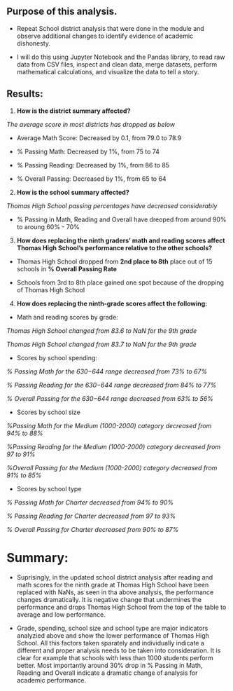 ## Purpose of this analysis.


-  Repeat School district analysis that were done in the module and observe additional changes to identify evidence of academic dishonesty.

-  I will do this using Jupyter Notebook and the Pandas library, to read raw data from CSV files, inspect and clean data, merge datasets, perform mathematical calculations, and visualize the data to tell a story.
   

## Results:


1. **How is the district summary affected?**

*The average score in most districts has dropped as below*

-   Average Math Score: Decreased by 0.1, from 79.0 to 78.9

-   % Passing Math: Decreased by 1%, from 75 to 74

-   % Passing Reading: Decreased by 1%, from 86 to 85

-   % Overall Passing: Decreased by 1%, from 65 to 64

2. **How is the school summary affected?**

*Thomas High School passing percentages have decreased considerably*

-   % Passing in Math, Reading and Overall have dreoped from around 90% to aroung 60% - 70%

3.  **How does replacing the ninth graders’ math and reading scores affect Thomas High School’s performance relative to the other schools?**

-   Thomas High School dropped from **2nd place to 8th** place out of 15 schools in **% Overall Passing Rate** 

-   Schools from 3rd to 8th place gained one spot because of the dropping of Thomas High School

4.  **How does replacing the ninth-grade scores affect the following:**

-   Math and reading scores by grade: 

*Thomas High School changed from 83.6 to NaN for the 9th grade*

*Thomas High School changed from 83.7 to NaN for the 9th grade*

-   Scores by school spending:

*% Passing Math  for the $630-$644 range decreased from 73% to 67%*

*% Passing Reading for the $630-$644 range decreased from 84% to 77%*

*% Overall Passing for the $630-$644 range decreased from 63% to 56%*

-   Scores by school size

*%Passing Math for the Medium (1000-2000) category decreased from 94% to 88%*

*%Passing Reading for the Medium (1000-2000) category decreased from 97 to 91%*

*%Overall Passing for the Medium (1000-2000) category decreased from 91% to 85%*

-   Scores by school type

*% Passing Math for Charter decreased from 94% to 90%*

*% Passing Reading for Charter decreased from 97 to 93%*

*% Overall Passing for Charter decreased from 90% to 87%*


# Summary:

-   Suprisingly, in the updated school district analysis after reading and math scores for the ninth grade at Thomas High School have been replaced with NaNs, as seen in tha above analysis, the performance changes dramatically. It is negative change that undermines the performance and drops Thomas High School from the top of the table to average and low performance.

-   Grade, spending, school size and school type are major indicators analyzied above and show the lower performance of Thomas High School. All this factors taken sparately and individually indicate a different and proper analysis needs to be taken into consideration. It is clear for example that schools with less than 1000 students perform better. Most importantly around 30% drop in % Passing in Math, Reading and Overall indicate a dramatic change of analysis for academic performance. 
